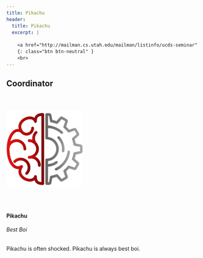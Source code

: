 ```yaml
---
title: Pikachu
header:
  title: Pikachu
  excerpt: |
  
    <a href="http://mailman.cs.utah.edu/mailman/listinfo/ucds-seminar" target="_blank">join our mailing list</a>
    {: class="btn btn-neutral" }
    <br>
---
```

<!-- For images of coordinators -->
<style>
img.coordinator {
  width: 200px;
  height: 286px;
  object-fit: cover;
}
</style>

<!-- For the place-holder image for those who haven't given an image -->
<style>
img.default {
  width: 200px;
  height: 286px;
  object-fit: contain;
}
</style>

<!-- The table of Coordinators -->
<div style="margin-bottom: 1rem">
  <h2 style="margin-bottom: 1rem">Coordinator</h2>
  <div class="row" style="margin-bottom: 1rem">
    <div class="col-lg-3">
      <img src="/assets/img/club_photos/ClubLogo.png" alt="Picture of Pikachu" class="rounded shadow default">
    </div>
    <div class="col-lg-9">
        <h4>Pikachu</h4>
        <h6>Best Boi</h6>
      <p>Pikachu is often shocked. Pikachu is always best boi.</p>
    </div>
  </div>
</div>